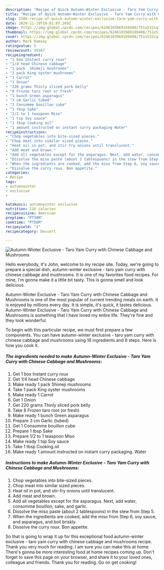 ```yaml
---
description: "Recipe of Quick Autumn-Winter Exclusive - Taro Yam Curry with Chinese Cabbage and Mushrooms"
title: "Recipe of Quick Autumn-Winter Exclusive - Taro Yam Curry with Chinese Cabbage and Mushrooms"
slug: 2506-recipe-of-quick-autumn-winter-exclusive-taro-yam-curry-with-chinese-cabbage-and-mushrooms
date: 2020-11-19T10:01:07.269Z
image: https://img-global.cpcdn.com/recipes/6246103969169408/751x532cq70/autumn-winter-exclusive-taro-yam-curry-with-chinese-cabbage-and-mushrooms-recipe-main-photo.jpg
thumbnail: https://img-global.cpcdn.com/recipes/6246103969169408/751x532cq70/autumn-winter-exclusive-taro-yam-curry-with-chinese-cabbage-and-mushrooms-recipe-main-photo.jpg
cover: https://img-global.cpcdn.com/recipes/6246103969169408/751x532cq70/autumn-winter-exclusive-taro-yam-curry-with-chinese-cabbage-and-mushrooms-recipe-main-photo.jpg
author: Mark Ramsey
ratingvalue: 5
reviewcount: 39167
recipeingredient:
- "1 box Instant curry roux"
- "1/4 head Chinese cabbage"
- "1 pack  Shimeji mushrooms"
- "1 pack King oyster mushrooms"
- "1 Carrot"
- "1 Onion"
- "220 grams Thinly sliced pork belly"
- "8 Frozen taro root or fresh"
- "1 bunch Green asparagus"
- "3 cm Garlic tubed"
- "1 Consomme bouillon cube"
- "1 tbsp Sake"
- "1/2 to 1 teaspoon Miso"
- "1 tsp Soy sauce"
- "1 tbsp Cooking oil"
- "1 amount instructed on instant curry packaging Water"
recipeinstructions:
- "Chop vegetables into bite-sized pieces."
- "Chop meat into similar sized pieces."
- "Heat oil in pot, and stir-fry onions until translucent."
- "Add meat and brown."
- "Add all vegetables except for the asparagus. Next, add water, consomme bouillon, sake, and garlic."
- "Dissolve the miso paste (about 2 tablespoons) in the stew from Step 5."
- "When the ingredients are cooked, add the miso from Step 6, soy sauce, and asparagus, and boil briskly."
- "Dissolve the curry roux. Bon appetite."
categories:
- Recipe
tags:
- autumnwinter
- exclusive
- 

katakunci: autumnwinter exclusive  
nutrition: 116 calories
recipecuisine: American
preptime: "PT30M"
cooktime: "PT56M"
recipeyield: "2"
recipecategory: Dessert

---
```



![Autumn-Winter Exclusive - Taro Yam Curry with Chinese Cabbage and Mushrooms](https://img-global.cpcdn.com/recipes/6246103969169408/751x532cq70/autumn-winter-exclusive-taro-yam-curry-with-chinese-cabbage-and-mushrooms-recipe-main-photo.jpg)

Hello everybody, it's John, welcome to my recipe site. Today, we're going to prepare a special dish, autumn-winter exclusive - taro yam curry with chinese cabbage and mushrooms. It is one of my favorites food recipes. For mine, I'm gonna make it a little bit tasty. This is gonna smell and look delicious.

Autumn-Winter Exclusive - Taro Yam Curry with Chinese Cabbage and Mushrooms is one of the most popular of current trending meals on earth. It is enjoyed by millions every day. It is simple, it's quick, it tastes delicious. Autumn-Winter Exclusive - Taro Yam Curry with Chinese Cabbage and Mushrooms is something that I have loved my entire life. They're fine and they look wonderful.




To begin with this particular recipe, we must first prepare a few components. You can have autumn-winter exclusive - taro yam curry with chinese cabbage and mushrooms using 16 ingredients and 8 steps. Here is how you cook it.

<!--inarticleads1-->

##### The ingredients needed to make Autumn-Winter Exclusive - Taro Yam Curry with Chinese Cabbage and Mushrooms:

1. Get 1 box Instant curry roux
1. Get 1/4 head Chinese cabbage
1. Make ready 1 pack  Shimeji mushrooms
1. Take 1 pack King oyster mushrooms
1. Make ready 1 Carrot
1. Get 1 Onion
1. Get 220 grams Thinly sliced pork belly
1. Take 8 Frozen taro root (or fresh)
1. Make ready 1 bunch Green asparagus
1. Prepare 3 cm Garlic (tubed)
1. Get 1 Consomme bouillon cube
1. Prepare 1 tbsp Sake
1. Prepare 1/2 to 1 teaspoon Miso
1. Make ready 1 tsp Soy sauce
1. Take 1 tbsp Cooking oil
1. Make ready 1 amount instructed on instant curry packaging. Water




<!--inarticleads2-->

##### Instructions to make Autumn-Winter Exclusive - Taro Yam Curry with Chinese Cabbage and Mushrooms:

1. Chop vegetables into bite-sized pieces.
1. Chop meat into similar sized pieces.
1. Heat oil in pot, and stir-fry onions until translucent.
1. Add meat and brown.
1. Add all vegetables except for the asparagus. Next, add water, consomme bouillon, sake, and garlic.
1. Dissolve the miso paste (about 2 tablespoons) in the stew from Step 5.
1. When the ingredients are cooked, add the miso from Step 6, soy sauce, and asparagus, and boil briskly.
1. Dissolve the curry roux. Bon appetite.




So that is going to wrap it up for this exceptional food autumn-winter exclusive - taro yam curry with chinese cabbage and mushrooms recipe. Thank you very much for reading. I am sure you can make this at home. There's gonna be more interesting food at home recipes coming up. Don't forget to save this page on your browser, and share it to your loved ones, colleague and friends. Thank you for reading. Go on get cooking!
